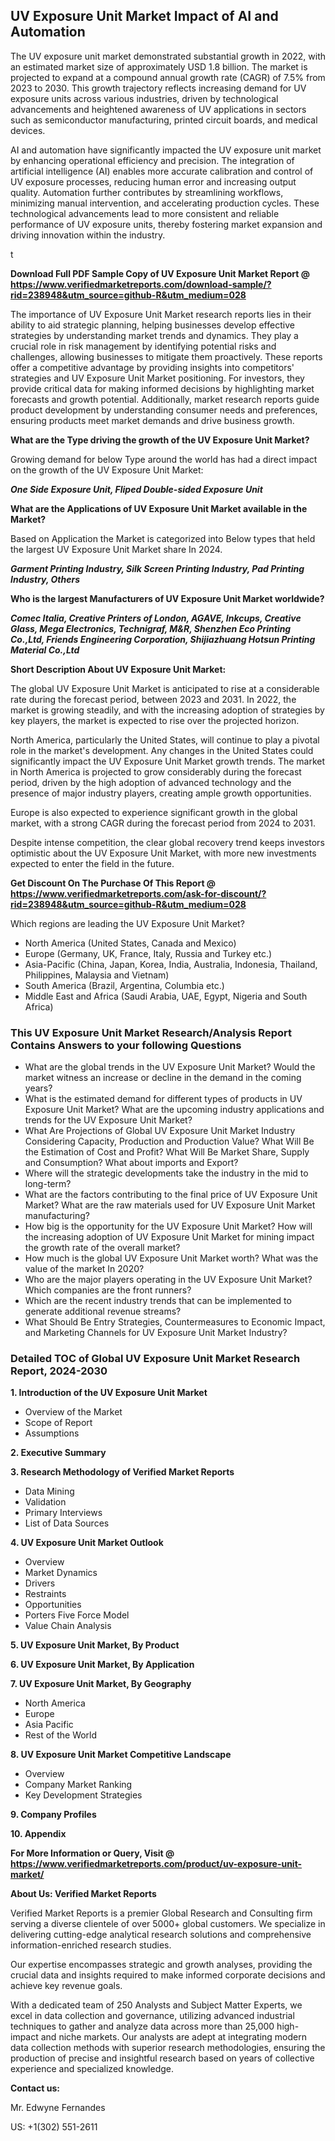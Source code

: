 <h2>UV Exposure Unit Market Impact of AI and Automation</h2><p>The UV exposure unit market demonstrated substantial growth in 2022, with an estimated market size of approximately USD 1.8 billion. The market is projected to expand at a compound annual growth rate (CAGR) of 7.5% from 2023 to 2030. This growth trajectory reflects increasing demand for UV exposure units across various industries, driven by technological advancements and heightened awareness of UV applications in sectors such as semiconductor manufacturing, printed circuit boards, and medical devices.</p><p>AI and automation have significantly impacted the UV exposure unit market by enhancing operational efficiency and precision. The integration of artificial intelligence (AI) enables more accurate calibration and control of UV exposure processes, reducing human error and increasing output quality. Automation further contributes by streamlining workflows, minimizing manual intervention, and accelerating production cycles. These technological advancements lead to more consistent and reliable performance of UV exposure units, thereby fostering market expansion and driving innovation within the industry.</p>t</p><p id="" class=""><strong>Download Full PDF Sample Copy of UV Exposure Unit Market Report @ <a href="https://www.verifiedmarketreports.com/download-sample/?rid=238948&utm_source=github-R&utm_medium=028" target="_blank">https://www.verifiedmarketreports.com/download-sample/?rid=238948&utm_source=github-R&utm_medium=028</a></strong></p><p>The importance of&nbsp;UV Exposure Unit Market research reports lies in their ability to aid strategic planning, helping businesses develop effective strategies by understanding market trends and dynamics. They play a crucial role in risk management by identifying potential risks and challenges, allowing businesses to mitigate them proactively. These reports offer a competitive advantage by providing insights into competitors' strategies and UV Exposure Unit Market positioning. For investors, they provide critical data for making informed decisions by highlighting market forecasts and growth potential. Additionally, market research reports guide product development by understanding consumer needs and preferences, ensuring products meet market demands and drive business growth.</p><p><strong>What are the&nbsp;Type driving the growth of the UV Exposure Unit Market?</strong></p><p id="" class="">Growing demand for below Type around the world has had a direct impact on the growth of the UV Exposure Unit Market:</p><em><strong>One Side Exposure Unit, Fliped Double-sided Exposure Unit</strong></em></p><strong>What are the&nbsp;Applications&nbsp;of UV Exposure Unit Market available in the Market?</strong></p><p id="" class="">Based on Application the Market is categorized into Below types that held the largest UV Exposure Unit Market share In 2024.</p><em><strong>Garment Printing Industry, Silk Screen Printing Industry, Pad Printing Industry, Others</strong></em></p><strong>Who is the largest Manufacturers of UV Exposure Unit Market worldwide?</strong></p><p><em><strong>Comec Italia, Creative Printers of London, AGAVE, Inkcups, Creative Glass, Mega Electronics, Technigraf, M&R, Shenzhen Eco Printing Co.,Ltd, Friends Engineering Corporation, Shijiazhuang Hotsun Printing Material Co.,Ltd</strong></em></p><p id="" class=""><strong>Short Description About UV Exposure Unit Market:</strong></p><p>The global UV Exposure Unit Market is anticipated to rise at a considerable rate during the forecast period, between 2023 and 2031. In 2022, the market is growing steadily, and with the increasing adoption of strategies by key players, the market is expected to rise over the projected horizon.</p><p>North America, particularly the United States, will continue to play a pivotal role in the market's development. Any changes in the United States could significantly impact the UV Exposure Unit Market growth trends. The market in North America is projected to grow considerably during the forecast period, driven by the high adoption of advanced technology and the presence of major industry players, creating ample growth opportunities.</p><p>Europe is also expected to experience significant growth in the global market, with a strong CAGR during the forecast period from 2024 to 2031.</p><p>Despite intense competition, the clear global recovery trend keeps investors optimistic about the UV Exposure Unit Market, with more new investments expected to enter the field in the future.</p><p id="" class=""><strong>Get Discount On The Purchase Of This Report @ <a href="https://www.verifiedmarketreports.com/ask-for-discount/?rid=238948&utm_source=github-R&utm_medium=028" target="_blank">https://www.verifiedmarketreports.com/ask-for-discount/?rid=238948&utm_source=github-R&utm_medium=028</a></strong></p>Which regions are leading the UV Exposure Unit Market?</p><ul><li>North America (United States, Canada and Mexico)</li><li>Europe (Germany, UK, France, Italy, Russia and Turkey etc.)</li><li>Asia-Pacific (China, Japan, Korea, India, Australia, Indonesia, Thailand, Philippines, Malaysia and Vietnam)</li><li>South America (Brazil, Argentina, Columbia etc.)</li><li>Middle East and Africa (Saudi Arabia, UAE, Egypt, Nigeria and South Africa)</li></ul><h3 id="" class="">This UV Exposure Unit Market Research/Analysis Report Contains Answers to your following Questions</h3><ul><li>What are the global trends in the UV Exposure Unit Market? Would the market witness an increase or decline in the demand in the coming years?</li><li>What is the estimated demand for different types of products in UV Exposure Unit Market? What are the upcoming industry applications and trends for the UV Exposure Unit Market?</li><li>What Are Projections of Global UV Exposure Unit Market Industry Considering Capacity, Production and Production Value? What Will Be the Estimation of Cost and Profit? What Will Be Market Share, Supply and Consumption? What about imports and Export?</li><li>Where will the strategic developments take the industry in the mid to long-term?</li><li>What are the factors contributing to the final price of UV Exposure Unit Market? What are the raw materials used for UV Exposure Unit Market manufacturing?</li><li>How big is the opportunity for the UV Exposure Unit Market? How will the increasing adoption of UV Exposure Unit Market for mining impact the growth rate of the overall market?</li><li>How much is the global UV Exposure Unit Market worth? What was the value of the market In 2020?</li><li>Who are the major players operating in the UV Exposure Unit Market? Which companies are the front runners?</li><li>Which are the recent industry trends that can be implemented to generate additional revenue streams?</li><li>What Should Be Entry Strategies, Countermeasures to Economic Impact, and Marketing Channels for UV Exposure Unit Market Industry?</li></ul><h3 id="" class="">Detailed TOC of Global UV Exposure Unit Market Research Report, 2024-2030</h3><p id="" class=""><strong>1. Introduction of the UV Exposure Unit Market</strong></p><ul><li>Overview of the Market</li><li>Scope of Report</li><li>Assumptions</li></ul><p id="" class=""><strong>2. Executive Summary</strong></p><p id="" class=""><strong>3. Research Methodology of Verified Market Reports</strong></p><ul><li>Data Mining</li><li>Validation</li><li>Primary Interviews</li><li>List of Data Sources</li></ul><p id="" class=""><strong>4. UV Exposure Unit Market Outlook</strong></p><ul><li>Overview</li><li>Market Dynamics</li><li>Drivers</li><li>Restraints</li><li>Opportunities</li><li>Porters Five Force Model</li><li>Value Chain Analysis</li></ul><p id="" class=""><strong>5. UV Exposure Unit Market, By Product</strong></p><p id="" class=""><strong>6. UV Exposure Unit Market, By Application</strong></p><p id="" class=""><strong>7. UV Exposure Unit Market, By Geography</strong></p><ul><li>North America</li><li>Europe</li><li>Asia Pacific</li><li>Rest of the World</li></ul><p id="" class=""><strong>8. UV Exposure Unit Market Competitive Landscape</strong></p><ul><li>Overview</li><li>Company Market Ranking</li><li>Key Development Strategies</li></ul><p id="" class=""><strong>9. Company Profiles</strong></p><p id="" class=""><strong>10. Appendix</strong></p><p id="" class=""><strong>For More Information or Query, Visit @ <a href="https://www.verifiedmarketreports.com/product/uv-exposure-unit-market/" target="_blank">https://www.verifiedmarketreports.com/product/uv-exposure-unit-market/</a></strong></p><p id="" class=""><strong>About Us: Verified Market Reports</strong></p><p id="" class="">Verified Market Reports is a premier Global Research and Consulting firm serving a diverse clientele of over 5000+ global customers. We specialize in delivering cutting-edge analytical research solutions and comprehensive information-enriched research studies.</p><p id="" class="">Our expertise encompasses strategic and growth analyses, providing the crucial data and insights required to make informed corporate decisions and achieve key revenue goals.</p><p id="" class="">With a dedicated team of 250 Analysts and Subject Matter Experts, we excel in data collection and governance, utilizing advanced industrial techniques to gather and analyze data across more than 25,000 high-impact and niche markets. Our analysts are adept at integrating modern data collection methods with superior research methodologies, ensuring the production of precise and insightful research based on years of collective experience and specialized knowledge.</p><p id="" class=""><strong>Contact us:</strong></p><p id="" class="">Mr. Edwyne Fernandes</p><p id="" class="">US: +1(302) 551-2611</p>